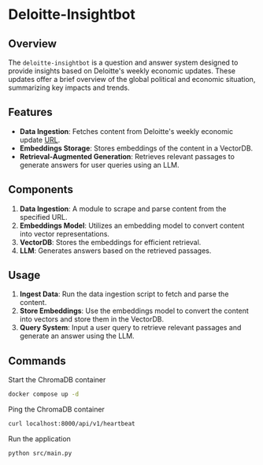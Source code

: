 # Deloitte-Insightbot

## Overview

The `deloitte-insightbot` is a question and answer system designed to provide insights based on Deloitte's weekly
economic updates. These updates offer a brief overview of the global political and economic situation, summarizing key
impacts and trends.

## Features

- **Data Ingestion**: Fetches content from Deloitte's weekly economic
  update [URL](https://www2.deloitte.com/us/en/insights/economy/global-economic-outlook/weekly-update/weekly-update-2023-10.html?icid=archive_click).
- **Embeddings Storage**: Stores embeddings of the content in a VectorDB.
- **Retrieval-Augmented Generation**: Retrieves relevant passages to generate answers for user queries using an LLM.

## Components

1. **Data Ingestion**: A module to scrape and parse content from the specified URL.
2. **Embeddings Model**: Utilizes an embedding model to convert content into vector representations.
3. **VectorDB**: Stores the embeddings for efficient retrieval.
4. **LLM**: Generates answers based on the retrieved passages.

## Usage

1. **Ingest Data**: Run the data ingestion script to fetch and parse the content.
2. **Store Embeddings**: Use the embeddings model to convert the content into vectors and store them in the VectorDB.
3. **Query System**: Input a user query to retrieve relevant passages and generate an answer using the LLM.

## Commands

Start the ChromaDB container 

```bash
docker compose up -d
```

Ping the ChromaDB container
```bash
curl localhost:8000/api/v1/heartbeat
```

Run the application

```bash
python src/main.py
```